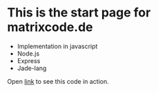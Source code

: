This is the start page for matrixcode.de
=============
* Implementation in javascript
* Node.js
* Express
* Jade-lang

Open [link](http://matrixcode.de) to see this code in action.

